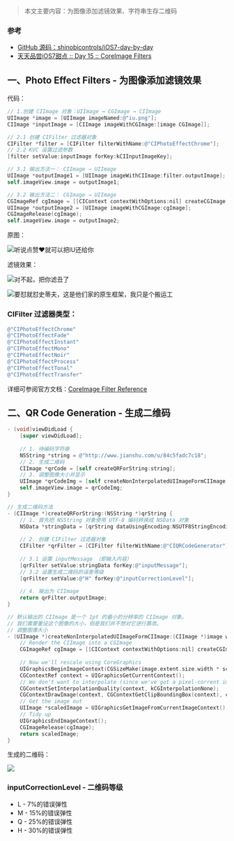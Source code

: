 > 本文主要内容：为图像添加滤镜效果、字符串生存二维码
>

### 参考

- [GitHub 源码：shinobicontrols/iOS7-day-by-day](https://github.com/ShinobiControls/iOS7-day-by-day)
- [天天品尝iOS7甜点 :: Day 15 :: CoreImage Filters](http://blog.kingiol.com/2014/01/19/ios7-day-by-day-day15-coreimage-filters/)



## 一、Photo Effect Filters - 为图像添加滤镜效果

代码：

```objective-c
// 1.创建 CIImage 对象：UIImage → CGImage → CIImage
UIImage *image = [UIImage imageNamed:@"iu.png"];
CIImage *inputImage = [CIImage imageWithCGImage:[image CGImage]];

// 2.1 创建 CIFilter 过滤器对象
CIFilter *filter = [CIFilter filterWithName:@"CIPhotoEffectChrome"];
// 2.2 KVC 设置过滤参数
[filter setValue:inputImage forKey:kCIInputImageKey];

// 3.1 输出方法一： CIImage → UIImage
UIImage *outputImage1 = [UIImage imageWithCIImage:filter.outputImage];
self.imageView.image = outputImage1;

// 3.2 输出方法二： CGImage → UIImage
CGImageRef cgImage = [[CIContext contextWithOptions:nil] createCGImage:filter.outputImage fromRect:filter.outputImage.extent];
UIImage *outputImage2 = [UIImage imageWithCGImage:cgImage];
CGImageRelease(cgImage);
self.imageView.image = outputImage2;
```

原图：

![听说点赞❤️就可以把IU还给你](http://upload-images.jianshu.io/upload_images/2648731-692fe63c3ecca484.jpg?imageMogr2/auto-orient/strip%7CimageView2/2/w/1240)

滤镜效果：

![对不起，把你滤丑了](http://upload-images.jianshu.io/upload_images/2648731-a0c32ebf4541824b.jpg?imageMogr2/auto-orient/strip%7CimageView2/2/w/1240)

![要怼就怼史蒂夫，这是他们家的原生框架，我只是个搬运工](http://upload-images.jianshu.io/upload_images/2648731-fdd610e5ffb39470.jpg?imageMogr2/auto-orient/strip%7CimageView2/2/w/1240)



### **CIFilter** 过滤器类型：

```objective-c
@"CIPhotoEffectChrome"
@"CIPhotoEffectFade"
@"CIPhotoEffectInstant"
@"CIPhotoEffectMono"
@"CIPhotoEffectNoir"
@"CIPhotoEffectProcess"
@"CIPhotoEffectTonal"
@"CIPhotoEffectTransfer"
```

详细可参阅官方文档：[CoreImage Filter Reference](https://developer.apple.com/library/content/documentation/GraphicsImaging/Reference/CoreImageFilterReference/#//apple_ref/doc/filter/ci/CIPhotoEffectChrome)



## 二、QR Code Generation - 生成二维码

```objective-c
- (void)viewDidLoad {
    [super viewDidLoad];
    
    // 1. 待编码字符串
    NSString *string = @"http://www.jianshu.com/u/84c5fadc7c18";
    // 2. 生成二维码
    CIImage *qrCode = [self createQRForString:string];
    // 3. 调整图像大小并显示
    UIImage *qrCodeImg = [self createNonInterpolatedUIImageFormCIImage:qrCode withScale:[[UIScreen mainScreen] scale] * 2];
    self.imageView.image = qrCodeImg;
}

// 生成二维码方法
- (CIImage *)createQRForString:(NSString *)qrString {
    // 1. 首先把 NSString 对象使用 UTF-8 编码转换成 NSData 对象
    NSData *stringData = [qrString dataUsingEncoding:NSUTF8StringEncoding];
    
    // 2. 创建 CIFilter 过滤器对象
    CIFilter *qrFilter = [CIFilter filterWithName:@"CIQRCodeGenerator"];
    
    // 3.1 设置 inputMessage （即输入内容）
    [qrFilter setValue:stringData forKey:@"inputMessage"];
    // 3.2 设置生成二维码的误差等级
    [qrFilter setValue:@"H" forKey:@"inputCorrectionLevel"];
    
    // 4. 输出为 CIImage
    return qrFilter.outputImage;
}

// 默认输出的 CIImage 是一个 1pt 的最小的分辨率的 CIImage 对象。
// 我们需要重设这个图像的大小，但是我们并不想对它进行篡改。
// 调整图像大小
- (UIImage *)createNonInterpolatedUIImageFormCIImage:(CIImage *)image withScale:(CGFloat) scale {
    // Render the CIImage into a CGImage
    CGImageRef cgImage = [[CIContext contextWithOptions:nil] createCGImage:image fromRect:image.extent];
    
    // Now we'll rescale using CoreGraphics
    UIGraphicsBeginImageContext(CGSizeMake(image.extent.size.width * scale, image.extent.size.width * scale));
    CGContextRef context = UIGraphicsGetCurrentContext();
    // We don't want to interpolate (since we've got a pixel-corrent image)
    CGContextSetInterpolationQuality(context, kCGInterpolationNone);
    CGContextDrawImage(context, CGContextGetClipBoundingBox(context), cgImage);
    // Get the image out
    UIImage *scaledImage = UIGraphicsGetImageFromCurrentImageContext();
    // Tidy up
    UIGraphicsEndImageContext();
    CGImageRelease(cgImage);
    return scaledImage;
}
```

生成的二维码：

![](http://upload-images.jianshu.io/upload_images/2648731-a09712fdc821e0b7.jpg?imageMogr2/auto-orient/strip%7CimageView2/2/w/620)



### inputCorrectionLevel - 二维码等级

* L - 7%的错误弹性
* M - 15%的错误弹性
* Q - 25%的错误弹性
* H - 30%的错误弹性
